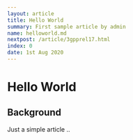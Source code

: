 ```yaml
---
layout: article
title: Hello World 
summary: First sample article by admin
name: helloworld.md
nextpost: /article/3gpprel17.html
index: 0
date: 1st Aug 2020
---
```


# Hello World 


## Background
Just a simple article .. 
